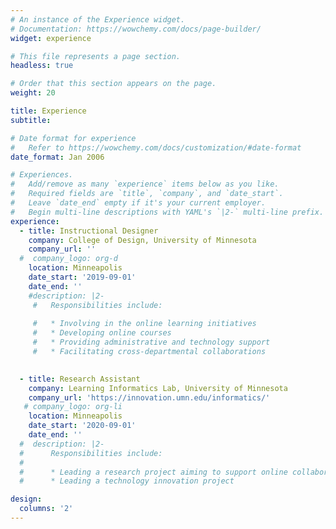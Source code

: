 ```yaml
---
# An instance of the Experience widget.
# Documentation: https://wowchemy.com/docs/page-builder/
widget: experience

# This file represents a page section.
headless: true

# Order that this section appears on the page.
weight: 20

title: Experience
subtitle:

# Date format for experience
#   Refer to https://wowchemy.com/docs/customization/#date-format
date_format: Jan 2006

# Experiences.
#   Add/remove as many `experience` items below as you like.
#   Required fields are `title`, `company`, and `date_start`.
#   Leave `date_end` empty if it's your current employer.
#   Begin multi-line descriptions with YAML's `|2-` multi-line prefix.
experience:
  - title: Instructional Designer
    company: College of Design, University of Minnesota
    company_url: ''
  #  company_logo: org-d
    location: Minneapolis
    date_start: '2019-09-01'
    date_end: ''
    #description: |2-
     #   Responsibilities include:
        
     #   * Involving in the online learning initiatives
     #   * Developing online courses  
     #   * Providing administrative and technology support
     #   * Facilitating cross-departmental collaborations

        
  - title: Research Assistant
    company: Learning Informatics Lab, University of Minnesota
    company_url: 'https://innovation.umn.edu/informatics/'
   # company_logo: org-li
    location: Minneapolis
    date_start: '2020-09-01'
    date_end: ''
  #  description: |2-
  #      Responsibilities include:
  #      
  #      * Leading a research project aiming to support online collaborative social reading
  #      * Leading a technology innovation project   

design:
  columns: '2'
---
```

